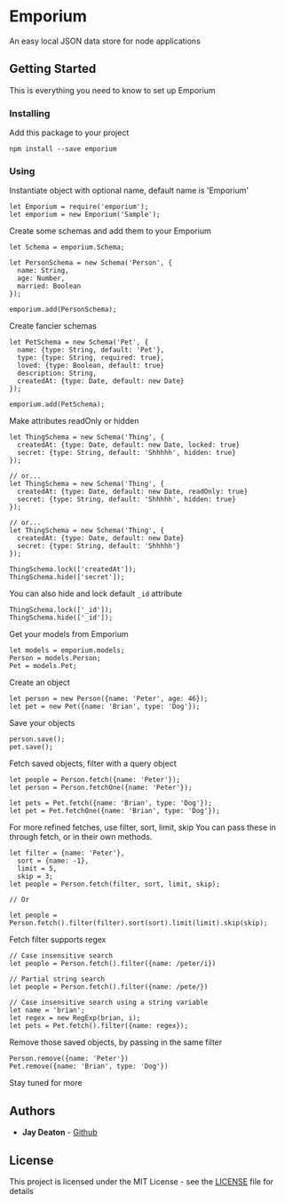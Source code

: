 # Emporium

An easy local JSON data store for node applications

## Getting Started

This is everything you need to know to set up Emporium

### Installing

Add this package to your project

```
npm install --save emporium
```

### Using

Instantiate object with optional name, default name is 'Emporium'

```
let Emporium = require('emporium');
let emporium = new Emporium('Sample');
```

Create some schemas and add them to your Emporium

```
let Schema = emporium.Schema;

let PersonSchema = new Schema('Person', {
  name: String,
  age: Number,
  married: Boolean
});

emporium.add(PersonSchema);
```

Create fancier schemas

```
let PetSchema = new Schema('Pet', {
  name: {type: String, default: 'Pet'},
  type: {type: String, required: true},
  loved: {type: Boolean, default: true}
  description: String,
  createdAt: {type: Date, default: new Date}
});

emporium.add(PetSchema);
```

Make attributes readOnly or hidden

```
let ThingSchema = new Schema('Thing', {
  createdAt: {type: Date, default: new Date, locked: true}
  secret: {type: String, default: 'Shhhhh', hidden: true}
});

// or...
let ThingSchema = new Schema('Thing', {
  createdAt: {type: Date, default: new Date, readOnly: true}
  secret: {type: String, default: 'Shhhhh', hidden: true}
});

// or...
let ThingSchema = new Schema('Thing', {
  createdAt: {type: Date, default: new Date}
  secret: {type: String, default: 'Shhhhh'}
});

ThingSchema.lock(['createdAt']);
ThingSchema.hide(['secret']);
```

You can also hide and lock default `_id` attribute

```
ThingSchema.lock(['_id']);
ThingSchema.hide(['_id']);
```

Get your models from Emporium

```
let models = emporium.models;
Person = models.Person;
Pet = models.Pet;
```

Create an object

```
let person = new Person({name: 'Peter', age: 46});
let pet = new Pet({name: 'Brian', type: 'Dog'});
```

Save your objects

```
person.save();
pet.save();
```

Fetch saved objects, filter with a query object

```
let people = Person.fetch({name: 'Peter'});
let person = Person.fetchOne({name: 'Peter'});

let pets = Pet.fetch({name: 'Brian', type: 'Dog'});
let pet = Pet.fetchOne({name: 'Brian', type: 'Dog'});
```

For more refined fetches, use filter, sort, limit, skip
You can pass these in through fetch, or in their own methods.

```
let filter = {name: 'Peter'},
  sort = {name: -1},
  limit = 5,
  skip = 3;
let people = Person.fetch(filter, sort, limit, skip);

// Or

let people = Person.fetch().filter(filter).sort(sort).limit(limit).skip(skip);
```

Fetch filter supports regex

```
// Case insensitive search
let people = Person.fetch().filter({name: /peter/i})

// Partial string search
let people = Person.fetch().filter({name: /pete/})

// Case insensitive search using a string variable
let name = 'brian';
let regex = new RegExp(brian, i);
let pets = Pet.fetch().filter({name: regex});
```

Remove those saved objects, by passing in the same filter

```
Person.remove({name: 'Peter'})
Pet.remove({name: 'Brian', type: 'Dog'})
```

Stay tuned for more

## Authors

* **Jay Deaton** - [Github](https://github.com/jayrdeaton)

## License

This project is licensed under the MIT License - see the [LICENSE](LICENSE) file for details
